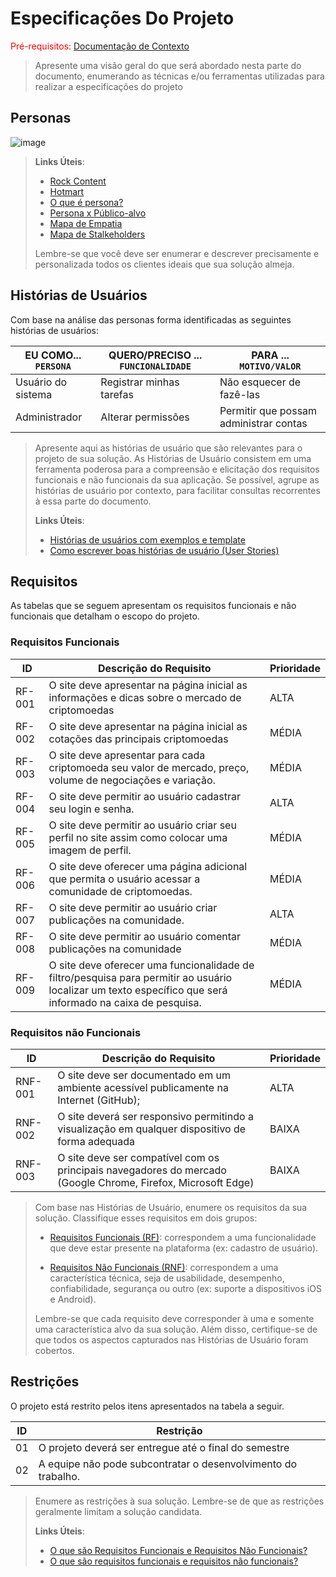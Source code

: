 # Especificações Do Projeto

<span style="color:red">Pré-requisitos: <a href="1-Contexto.md"> Documentação de Contexto</a></span>

> Apresente uma visão geral do que será abordado nesta parte do
> documento, enumerando as técnicas e/ou ferramentas utilizadas para
> realizar a especificações do projeto

## Personas

![image](https://user-images.githubusercontent.com/90854566/135320159-b6b40013-0565-480e-8f8c-d6631d2a9ea4.png)
> **Links Úteis**:
> - [Rock Content](https://rockcontent.com/blog/personas/)
> - [Hotmart](https://blog.hotmart.com/pt-br/como-criar-persona-negocio/)
> - [O que é persona?](https://resultadosdigitais.com.br/blog/persona-o-que-e/)
> - [Persona x Público-alvo](https://flammo.com.br/blog/persona-e-publico-alvo-qual-a-diferenca/)
> - [Mapa de Empatia](https://resultadosdigitais.com.br/blog/mapa-da-empatia/)
> - [Mapa de Stalkeholders](https://www.racecomunicacao.com.br/blog/como-fazer-o-mapeamento-de-stakeholders/)
>
> Lembre-se que você deve ser enumerar e descrever precisamente e
> personalizada todos os clientes ideais que sua solução almeja.

## Histórias de Usuários

Com base na análise das personas forma identificadas as seguintes histórias de usuários:

|EU COMO... `PERSONA`| QUERO/PRECISO ... `FUNCIONALIDADE` |PARA ... `MOTIVO/VALOR`                 |
|--------------------|------------------------------------|----------------------------------------|
|Usuário do sistema  | Registrar minhas tarefas           | Não esquecer de fazê-las               |
|Administrador       | Alterar permissões                 | Permitir que possam administrar contas |

> Apresente aqui as histórias de usuário que são relevantes para o
> projeto de sua solução. As Histórias de Usuário consistem em uma
> ferramenta poderosa para a compreensão e elicitação dos requisitos
> funcionais e não funcionais da sua aplicação. Se possível, agrupe as
> histórias de usuário por contexto, para facilitar consultas
> recorrentes à essa parte do documento.
>
> **Links Úteis**:
> - [Histórias de usuários com exemplos e template](https://www.atlassian.com/br/agile/project-management/user-stories)
> - [Como escrever boas histórias de usuário (User Stories)](https://medium.com/vertice/como-escrever-boas-users-stories-hist%C3%B3rias-de-usu%C3%A1rios-b29c75043fac)

## Requisitos

As tabelas que se seguem apresentam os requisitos funcionais e não funcionais que detalham o escopo do projeto.

### Requisitos Funcionais

|ID    | Descrição do Requisito  | Prioridade |
|------|-----------------------------------------|----|
|RF-001| O site deve apresentar na página inicial as informações e dicas sobre o mercado de criptomoedas | ALTA | 
|RF-002| O site deve apresentar na página inicial as cotações das principais criptomoedas   | MÉDIA |
|RF-003| O site deve apresentar para cada criptomoeda seu valor de mercado, preço, volume de negociações e variação. |  MÉDIA | 
|RF-004| O site deve permitir ao usuário cadastrar seu login e senha. |  ALTA | 
|RF-005| O site deve permitir ao usuário criar seu perfil no site assim como colocar uma imagem de perfil. |  MÉDIA | 
|RF-006| O site deve oferecer uma página adicional que permita o usuário acessar a comunidade de criptomoedas. |  MÉDIA | 
|RF-007| O site deve permitir ao usuário criar publicações na comunidade. |  ALTA | 
|RF-008| O site deve permitir ao usuário comentar publicações na comunidade |  MÉDIA | 
|RF-009| O site deve oferecer uma funcionalidade de filtro/pesquisa para permitir ao usuário localizar um texto específico que será informado na caixa de pesquisa. |  MÉDIA | 


### Requisitos não Funcionais

|ID     | Descrição do Requisito  |Prioridade |
|-------|-------------------------|----|
|RNF-001|O site deve ser documentado em um ambiente acessível publicamente na Internet (GitHub);  | ALTA | 
|RNF-002|O site deverá ser responsivo permitindo a visualização em qualquer dispositivo de forma adequada |  BAIXA |
|RNF-003|O site deve ser compatível com os principais navegadores do mercado (Google Chrome, Firefox, Microsoft Edge) |  BAIXA |


> Com base nas Histórias de Usuário, enumere os requisitos da sua
> solução. Classifique esses requisitos em dois grupos:
>
> - [Requisitos Funcionais
>   (RF)](https://pt.wikipedia.org/wiki/Requisito_funcional):
>   correspondem a uma funcionalidade que deve estar presente na
>   plataforma (ex: cadastro de usuário).
>
> - [Requisitos Não Funcionais
>   (RNF)](https://pt.wikipedia.org/wiki/Requisito_n%C3%A3o_funcional):
>   correspondem a uma característica técnica, seja de usabilidade,
>   desempenho, confiabilidade, segurança ou outro (ex: suporte a
>   dispositivos iOS e Android).
>
> Lembre-se que cada requisito deve corresponder à uma e somente uma
> característica alvo da sua solução. Além disso, certifique-se de que
> todos os aspectos capturados nas Histórias de Usuário foram cobertos.

## Restrições

O projeto está restrito pelos itens apresentados na tabela a seguir.

|ID| Restrição                                             |
|--|-------------------------------------------------------|
|01| O projeto deverá ser entregue até o final do semestre |
|02| A equipe não pode subcontratar o desenvolvimento do trabalho.       |


> Enumere as restrições à sua solução. Lembre-se de que as restrições
> geralmente limitam a solução candidata.
> 
> **Links Úteis**:
> - [O que são Requisitos Funcionais e Requisitos Não Funcionais?](https://codificar.com.br/requisitos-funcionais-nao-funcionais/)
> - [O que são requisitos funcionais e requisitos não funcionais?](https://analisederequisitos.com.br/requisitos-funcionais-e-requisitos-nao-funcionais-o-que-sao/)
